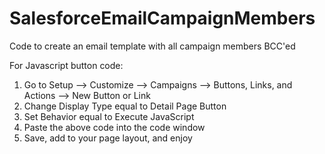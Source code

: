 # SalesforceEmailCampaignMembers  
Code to create an email template with all campaign members BCC'ed  
  
For Javascript button code:  
1. Go to Setup --> Customize --> Campaigns --> Buttons, Links, and Actions --> New Button or Link  
2. Change Display Type equal to Detail Page Button  
3. Set Behavior equal to Execute JavaScript  
4. Paste the above code into the code window  
5. Save, add to your page layout, and enjoy  
